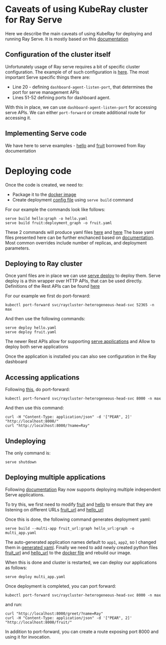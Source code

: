 # Caveats of using KubeRay cluster for Ray Serve

Here we describe the main caveats of using KubeRay for deploying and running Ray Serve. It is mostly based on this
[documentation](https://docs.ray.io/en/latest/serve/production-guide/index.html)

## Configuration of the cluster itself

Unfortunately usage of Ray serve requires a bit of specific cluster configuration. The example of of such configuration
is [here](example.yaml). The most important Serve specific things there are:
* Line 20 - defining `dashboard-agent-listen-port`, that determines the port for serve management APIs
* Lines 51-52 defining ports for dashboard agent.


With this in place, we can use `dashboard-agent-listen-port` for accessing serve APIs. We can either 
`port-forward` or create additional route for accessing it.

## Implementing Serve code

We have here to serve examples - [hello](hello.py) and [fruit](fruit.py) borrowed from Ray documentation

# Deploying code

Once the code is created, we need to:
* Package it to the [docker image](Dockerfile)
* Create deployment [config file](https://docs.ray.io/en/latest/serve/production-guide/index.html) using `serve build` 
command

For our example the commands look like follows: 
````
serve build hello:graph -o hello.yaml
serve build fruit:deployment_graph -o fruit.yaml
````
These 2 commands will produce yaml files [here](hello.yaml) and [here](fruit.yaml)
The base yaml files presented here can be further enchanced based on 
[documentation](https://docs.ray.io/en/latest/serve/production-guide/config.html). Most common overrides include number
of replicas, and deployment parameters.

## Deploying to Ray cluster

Once yaml files are in place we can use [serve deploy](https://docs.ray.io/en/latest/serve/production-guide/index.html)
to deploy them. Serve deploy is a thin wrapper over HTTP APIs, that can be used directly. Definitions of the Rest
APIs can be found [here](https://docs.ray.io/en/latest/serve/api/index.html#serve-rest-api)

For our example we first do port-forward:

````
kubectl port-forward svc/raycluster-heterogeneous-head-svc 52365 -n max
````

And then use the following commands:
````
serve deploy hello.yaml
serve deploy fruit.yaml
````

The newer Rest APIs allow for supporting [serve applications](https://docs.ray.io/en/latest/serve/multi-app.html) and
Allow to deploy both serve applications

Once the application is installed you can also see configuration in the Ray dashboard

## Accessing applications

Following [this](https://docs.ray.io/en/latest/serve/production-guide/index.html), do port-forward:

````
kubectl port-forward svc/raycluster-heterogeneous-head-svc 8000 -n max
````

And then use this command:

````
curl -H "Content-Type: application/json" -d '["PEAR", 2]' "http://localhost:8000/"
curl "http://localhost:8000/?name=Ray"
````

## Undeploying 

The only command is:

````
serve shutdown
````

## Deploying multiple applications

Following [documentation](https://docs.ray.io/en/latest/serve/multi-app.html) Ray now supports deploying multiple 
independent Serve applications.

To try this, we first need to modify [fruit](fruit.py) and [hello](hello.py) to ensure that they are listening on 
different URLs [fruit_url](fruit_url.py) and [hello_url](hello_url.py)

Once this is done, the following command generates deployment yaml:
````
serve build --multi-app fruit_url:graph hello_url:graph -o multi_app.yaml
````
The auto-generated application names default to `app1`, `app2`, so I changed them in [generated yaml](multi_app.yaml).
Finally we need to add newly created python files [fruit_url](fruit_url.py) and [hello_url](hello_url.py) to the [docker
file](Dockerfile) and rebuild our image.

When this is done and cluster is restarted, we can deploy our applications as follows:
````
serve deploy multi_app.yaml
````
Once deployment is completed, you can port forward:

````
kubectl port-forward svc/raycluster-heterogeneous-head-svc 8000 -n max
````

and run:

````
curl "http://localhost:8000/greet/?name=Ray"
curl -H "Content-Type: application/json" -d '["PEAR", 2]' "http://localhost:8000/fruit/"
````
In addition to port-forward, you can create a route exposing port 8000 and using it for invocation.